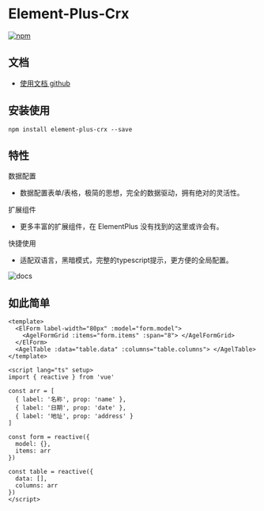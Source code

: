# Element-Plus-Crx

[![npm](https://img.shields.io/npm/v/element-plus-crx.svg)](https://www.npmjs.com/package/element-plus-crx)

## 文档

- [使用文档 github](https://agrass-github.github.io/element-plus-crx/)

## 安装使用

`npm install element-plus-crx --save`

## 特性

数据配置

- 数据配置表单/表格，极简的思想，完全的数据驱动，拥有绝对的灵活性。

扩展组件

- 更多丰富的扩展组件，在 ElementPlus 没有找到的这里或许会有。

快捷使用

- 适配双语言，黑暗模式，完整的typescript提示，更方便的全局配置。

![docs](https://s1.ax1x.com/2023/03/10/ppuN6Ej.jpg)

## 如此简单

```vue
<template>
  <ElForm label-width="80px" :model="form.model">
    <AgelFormGrid :items="form.items" :span="8"> </AgelFormGrid>
  </ElForm>
  <AgelTable :data="table.data" :columns="table.columns"> </AgelTable>
</template>

<script lang="ts" setup>
import { reactive } from 'vue'

const arr = [
  { label: '名称', prop: 'name' },
  { label: '日期', prop: 'date' },
  { label: '地址', prop: 'address' }
]

const form = reactive({
  model: {},
  items: arr
})

const table = reactive({
  data: [],
  columns: arr
})
</script>
```
